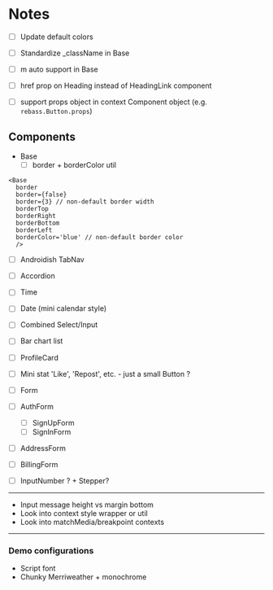 
# Notes

- [ ] Update default colors

- [ ] Standardize \_className in Base
- [ ] m auto support in Base
- [ ] href prop on Heading instead of HeadingLink component
- [ ] support props object in context Component object (e.g. `rebass.Button.props`)

## Components

- Base
  - [ ] border + borderColor util
```
<Base
  border
  border={false}
  border={3} // non-default border width
  borderTop
  borderRight
  borderBottom
  borderLeft
  borderColor='blue' // non-default border color
  />
```

- [ ] Androidish TabNav
- [ ] Accordion
- [ ] Time
- [ ] Date (mini calendar style)

- [ ] Combined Select/Input
- [ ] Bar chart list
- [ ] ProfileCard
- [ ] Mini stat 'Like', 'Repost', etc. - just a small Button ?
- [ ] Form
- [ ] AuthForm
  - [ ] SignUpForm
  - [ ] SignInForm
- [ ] AddressForm
- [ ] BillingForm
- [ ] InputNumber ? + Stepper?

---

- Input message height vs margin bottom
- Look into context style wrapper or util
- Look into matchMedia/breakpoint contexts

---

### Demo configurations
- Script font
- Chunky Merriweather + monochrome

